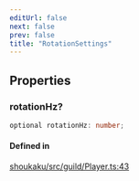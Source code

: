 ```yaml
---
editUrl: false
next: false
prev: false
title: "RotationSettings"
---
```


## Properties

<a id="rotationhz" name="rotationhz"></a>

### rotationHz?

```ts
optional rotationHz: number;
```

#### Defined in

[shoukaku/src/guild/Player.ts:43](https://github.com/shipgirlproject/shoukaku/blob/30762f5af6c7b4176e69ee96fa39bc204a7cff21/src/guild/Player.ts#L43)
